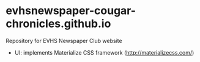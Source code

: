# evhsnewspaper-cougar-chronicles.github.io
Repository for EVHS Newspaper Club website

- UI: implements Materialize CSS framework (http://materializecss.com/)
